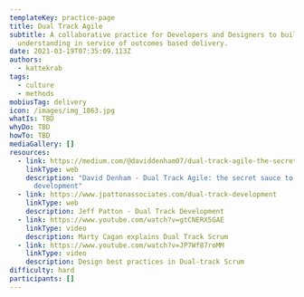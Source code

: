 ```yaml
---
templateKey: practice-page
title: Dual Track Agile
subtitle: A collaborative practice for Developers and Designers to build shared
  understanding in service of outcomes based delivery.
date: 2021-03-19T07:35:09.113Z
authors:
  - kattekrab
tags:
  - culture
  - methods
mobiusTag: delivery
icon: /images/img_1863.jpg
whatIs: TBD
whyDo: TBD
howTo: TBD
mediaGallery: []
resources:
  - link: https://medium.com/@daviddenham07/dual-track-agile-the-secret-sauce-to-outcome-based-development-601f6003ea73
    linkType: web
    description: "David Denham - Dual Track Agile: the secret sauce to outcome-based
      development"
  - link: https://www.jpattonassociates.com/dual-track-development
    linkType: web
    description: Jeff Patton - Dual Track Development
  - link: https://www.youtube.com/watch?v=gtCNERX5GAE
    linkType: video
    description: Marty Cagan explains Dual Track Scrum
  - link: https://www.youtube.com/watch?v=JP7Wf87roMM
    linkType: video
    description: Design best practices in Dual-track Scrum
difficulty: hard
participants: []
---
```

